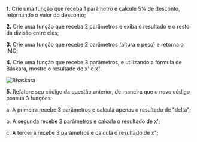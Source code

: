 **1.** Crie uma função que receba 1 parâmetro e calcule 5% de desconto, retornando o valor do desconto;

**2.** Crie uma função que receba 2 parâmetros e exiba o resultado e o resto da divisão entre eles;

**3.** Crie uma função que recebe 2 parâmetros (altura e peso) e retorna o IMC;

**4.** Crie uma função que recebe 3 parâmetros, e utilizando a fórmula de Báskara, mostre o resultado de x' e x".

![Bhaskara](https://s2.static.brasilescola.uol.com.br/img/2016/04/formula-de-bhaskara-em-sua-forma-original.jpg "Bhaskara")

**5.** Refatore seu código da questão anterior, de maneira que o novo código possua 3 funções: 
  
  a. A primeira recebe 3 parâmetros e calcula apenas o resultado de "delta";
  
  b. A segunda recebe 3 parâmetros e calcula o resultado de x';
  
  c. A terceira recebe 3 parâmetros e calcula o resultado de x";
